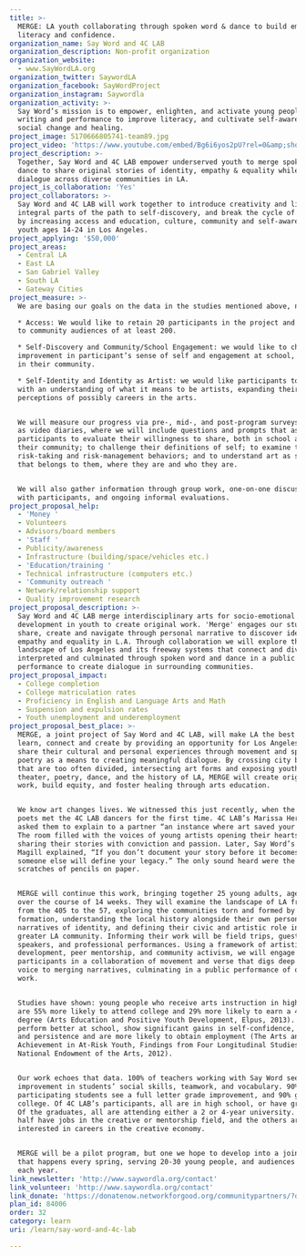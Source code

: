 ```yaml
---
title: >-
  MERGE: LA youth collaborating through spoken word & dance to build empathy,
  literacy and confidence.
organization_name: Say Word and 4C LAB
organization_description: Non-profit organization
organization_website:
  - www.SayWordLA.org
organization_twitter: SaywordLA
organization_facebook: SayWordProject
organization_instagram: Saywordla
organization_activity: >-
  Say Word’s mission is to empower, enlighten, and activate young people through
  writing and performance to improve literacy, and cultivate self-awareness,
  social change and healing.
project_image: 5170666805741-team89.jpg
project_video: 'https://www.youtube.com/embed/Bg6i6yos2pU?rel=0&amp;showinfo=0'
project_description: >-
  Together, Say Word and 4C LAB empower underserved youth to merge spoken word &
  dance to share original stories of identity, empathy & equality while sparking
  dialogue across diverse communities in LA.
project_is_collaboration: 'Yes'
project_collaborators: >-
  Say Word and 4C LAB will work together to introduce creativity and literacy as
  integral parts of the path to self-discovery, and break the cycle of apathy 
  by increasing access and education, culture, community and self-awareness for
  youth ages 14-24 in Los Angeles.
project_applying: '$50,000'
project_areas:
  - Central LA
  - East LA
  - San Gabriel Valley
  - South LA
  - Gateway Cities
project_measure: >-
  We are basing our goals on the data in the studies mentioned above, namely: 

  * Access: We would like to retain 20 participants in the project and perform
  to community audiences of at least 200.

  * Self-Discovery and Community/School Engagement: we would like to chart
  improvement in participant’s sense of self and engagement at school, home and
  in their community. 

  * Self-Identity and Identity as Artist: we would like participants to emerge
  with an understanding of what it means to be artists, expanding their
  perceptions of possibly careers in the arts.


  We will measure our progress via pre-, mid-, and post-program surveys, as well
  as video diaries, where we will include questions and prompts that ask
  participants to evaluate their willingness to share, both in school and within
  their community; to challenge their definitions of self; to examine their
  risk-taking and risk-management behaviors; and to understand art as something
  that belongs to them, where they are and who they are.  


  We will also gather information through group work, one-on-one discussions
  with participants, and ongoing informal evaluations.
project_proposal_help:
  - 'Money '
  - Volunteers
  - Advisors/board members
  - 'Staff '
  - Publicity/awareness
  - Infrastructure (building/space/vehicles etc.)
  - 'Education/training '
  - Technical infrastructure (computers etc.)
  - 'Community outreach '
  - Network/relationship support
  - Quality improvement research
project_proposal_description: >-
  Say Word and 4C LAB merge interdisciplinary arts for socio-emotional
  development in youth to create original work. 'Merge' engages our students to
  share, create and navigate through personal narrative to discover identity,
  empathy and equality in L.A. Through collaboration we will explore the
  landscape of Los Angeles and its freeway systems that connect and divide us
  interpreted and culminated through spoken word and dance in a public
  performance to create dialogue in surrounding communities.
project_proposal_impact:
  - College completion
  - College matriculation rates
  - Proficiency in English and Language Arts and Math
  - Suspension and expulsion rates
  - Youth unemployment and underemployment
project_proposal_best_place: >-
  MERGE, a joint project of Say Word and 4C LAB, will make LA the best place to
  learn, connect and create by providing an opportunity for Los Angeles youth to
  share their cultural and personal experiences through movement and spoken word
  poetry as a means to creating meaningful dialogue. By crossing city borders
  that are too often divided, intersecting art forms and exposing youth to live
  theater, poetry, dance, and the history of LA, MERGE will create original
  work, build equity, and foster healing through arts education. 


  We know art changes lives. We witnessed this just recently, when the Say Word
  poets met the 4C LAB dancers for the first time. 4C LAB’s Marissa Herrera
  asked them to explain to a partner “an instance where art saved your life?”
  The room filled with the voices of young artists opening their hearts and
  sharing their stories with conviction and passion. Later, Say Word’s Kat
  Magill explained, “If you don’t document your story before it becomes history,
  someone else will define your legacy.” The only sound heard were the urgent
  scratches of pencils on paper. 


  MERGE will continue this work, bringing together 25 young adults, ages 14-24,
  over the course of 14 weeks. They will examine the landscape of LA freeways,
  from the 405 to the 57, exploring the communities torn and formed by their
  formation, understanding the local history alongside their own personal
  narratives of identity, and defining their civic and artistic role in the
  greater LA community. Informing their work will be field trips, guest
  speakers, and professional performances. Using a framework of artistic
  development, peer mentorship, and community activism, we will engage
  participants in a collaboration of movement and verse that digs deep to give
  voice to merging narratives, culminating in a public performance of original
  work. 


  Studies have shown: young people who receive arts instruction in high school
  are 55% more likely to attend college and 29% more likely to earn a 4-year
  degree (Arts Education and Positive Youth Development, Elpus, 2013). They
  perform better at school, show significant gains in self-confidence, tolerance
  and persistence and are more likely to obtain employment (The Arts and
  Achievement in At-Risk Youth, Findings from Four Longitudinal Studies,
  National Endowment of the Arts, 2012).


  Our work echoes that data. 100% of teachers working with Say Word see
  improvement in students’ social skills, teamwork, and vocabulary. 90% of
  participating students see a full letter grade improvement, and 90% go on to
  college. Of 4C LAB’s participants, all are in high school, or have graduated.
  Of the graduates, all are attending either a 2 or 4-year university. Nearly
  half have jobs in the creative or mentorship field, and the others are
  interested in careers in the creative economy. 


  MERGE will be a pilot program, but one we hope to develop into a joint program
  that happens every spring, serving 20-30 young people, and audiences of 200+,
  each year.
link_newsletter: 'http://www.saywordla.org/contact'
link_volunteer: 'http://www.saywordla.org/contact'
link_donate: 'https://donatenow.networkforgood.org/communitypartners/?designation=Say%20Word'
plan_id: 84006
order: 32
category: learn
uri: /learn/say-word-and-4c-lab

---
```

